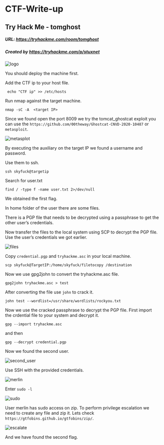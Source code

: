  # CTF-Write-up

## Try Hack Me - tomghost

##### URL: https://tryhackme.com/room/tomghost

##### Created by _https://tryhackme.com/p/stuxnet_

![logo](https://user-images.githubusercontent.com/20625004/122586755-b876cd80-d065-11eb-9ae2-cb8af4e0116c.PNG)

You should deploy the machine first.

Add the CTF ip to your host file.

``` echo "CTF ip" >> /etc/hosts```

Run nmap against the target machine.

```nmap -sC -A  <target IP>```

Since we found open the port 8009 we try the tomcat_ghostcat exploit you can use the ``https://github.com/00theway/Ghostcat-CNVD-2020-10487`` or ``metasploit``.

![metasplot](https://user-images.githubusercontent.com/20625004/122587196-363ad900-d066-11eb-8690-b811d078aa69.PNG)

By executing the auxiliary on the target IP we found a username and password.

Use them to ssh.

``ssh skyfuck@targetip``

Search for user.txt

``find / -type f -name user.txt 2>/dev/null``

We obtained the first flag.

In home folder of the user there are some files.

There is a PGP file that needs to be decrypted using a passphrase to get the other user’s credentials.

Now transfer the files to the local system using SCP to decrypt the PGP file. Use the user’s credentials we got earlier.

![files](https://user-images.githubusercontent.com/20625004/122587606-b4977b00-d066-11eb-9a96-5047c9cc365e.PNG)

Copy ``credential.pgp`` and ``tryhackme.asc`` in your local machine.

``scp skyfuck@TargetIP:/home/skyfuck/filetocopy /destination``

Now we use gpg2john to convert the tryhackme.asc file. 

``gpg2john tryhackme.asc > test``

After converting the file use ``john`` to crack it.

``john test --wordlist=/usr/share/wordlists/rockyou.txt ``

Now we use the cracked passphrase to decrypt the PGP file. First import the crdential file to your system and decrypt it. 

``gpg --import tryhackme.asc ``

and then

``gpg --decrypt credential.pgp ``

Now we found the second user.

![second_user](https://user-images.githubusercontent.com/20625004/122589292-be21e280-d068-11eb-83cc-cf7953a3e20e.PNG)

Use SSH with the provided credentials.

![merlin](https://user-images.githubusercontent.com/20625004/122589422-e6a9dc80-d068-11eb-805b-8d86408ca6cf.PNG)

Enter ``sudo -l``

![sudo](https://user-images.githubusercontent.com/20625004/122589535-0a6d2280-d069-11eb-901f-9be9ed36f4e0.PNG)

User merlin has sudo access on zip. To perform privilege escalation we need to create any file and zip it. Lets check ``https://gtfobins.github.io/gtfobins/zip/``.

![escalate](https://user-images.githubusercontent.com/20625004/122589736-50c28180-d069-11eb-92a4-b484db2cad1e.PNG)

And we have found the second flag.

